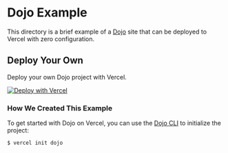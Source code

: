 # Dojo Example

This directory is a brief example of a [Dojo](https://dojo.io) site that can be deployed to Vercel with zero configuration.

## Deploy Your Own

Deploy your own Dojo project with Vercel.

[![Deploy with Vercel](https://vercel.com/button)](https://vercel.com/new/clone?repository-url=https://github.com/khulnasoft/devship/tree/main/examples/dojo&template=dojo)

### How We Created This Example

To get started with Dojo on Vercel, you can use the [Dojo CLI](https://github.com/dojo/cli) to initialize the project:

```shell
$ vercel init dojo
```
